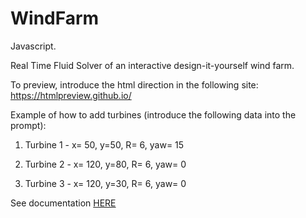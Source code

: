 # WindFarm

Javascript.

Real Time Fluid Solver of an interactive design-it-yourself wind farm. 

To preview, introduce the html direction in the following site: https://htmlpreview.github.io/

Example of how to add turbines (introduce the following data into the prompt): 

  1. Turbine 1 - x= 50, y=50, R= 6, yaw= 15
  
  2. Turbine 2 - x= 120, y=80, R= 6, yaw= 0
  
  3. Turbine 3 - x= 120, y=30, R= 6, yaw= 0

See documentation [HERE](./Documentation.pdf)
